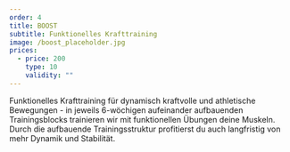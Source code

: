 ```yaml
---
order: 4
title: BOOST
subtitle: Funktionelles Krafttraining
image: /boost_placeholder.jpg
prices:
  - price: 200
    type: 10
    validity: ""
---
```


Funktionelles Krafttraining für dynamisch kraftvolle und athletische Bewegungen - in jeweils 6-wöchigen aufeinander
aufbauenden Trainingsblocks trainieren wir mit funktionellen Übungen deine Muskeln. Durch die aufbauende
Trainingsstruktur profitierst du auch langfristig von mehr Dynamik und Stabilität.
